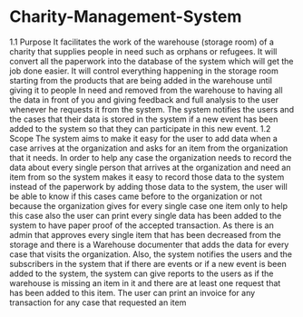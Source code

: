 # Charity-Management-System
1.1 Purpose
It facilitates the work of the warehouse (storage room) of a charity that supplies people in need
such as orphans or refugees. It will convert all the paperwork into the database of the system
which will get the job done easier. It will control everything happening in the storage room
starting from the products that are being added in the warehouse until giving it to people In need
and removed from the warehouse to having all the data in front of you and giving feedback and
full analysis to the user whenever he requests it from the system. The system notifies the users
and the cases that their data is stored in the system if a new event has been added to the
system so that they can participate in this new event.
1.2 Scope
The system aims to make it easy for the user to add data when a case arrives at the
organization and asks for an item from the organization that it needs. In order to help any case
the organization needs to record the data about every single person that arrives at the
organization and need an item from so the system makes it easy to record those data to the
system instead of the paperwork by adding those data to the system, the user will be able to
know if this cases came before to the organization or not because the organization gives for
every single case one item only to help this case also the user can print every single data has
been added to the system to have paper proof of the accepted transaction. As there is an admin
that approves every single item that has been decreased from the storage and there is a
Warehouse documenter that adds the data for every case that visits the organization. Also, the
system notifies the users and the subscribers in the system that if there are events or if a new
event is been added to the system, the system can give reports to the users as if the warehouse
is missing an item in it and there are at least one request that has been added to this item. The
user can print an invoice for any transaction for any case that requested an item
